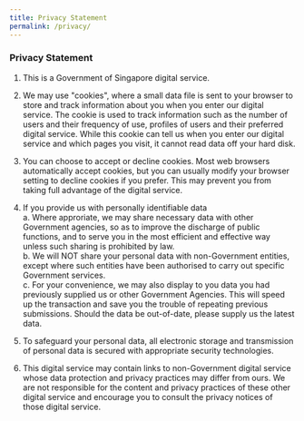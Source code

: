 ```yaml
---
title: Privacy Statement
permalink: /privacy/
---
```


### **Privacy Statement**

1. This is a Government of Singapore digital service.  

2. We may use "cookies", where a small data file is sent to your browser to store and track information about you when you enter our digital service. The cookie is used to track information such as the number of users and their frequency of use, profiles of users and their preferred digital service. While this cookie can tell us when you enter our digital service and which pages you visit, it cannot read data off your hard disk.  

3. You can choose to accept or decline cookies. Most web browsers automatically accept cookies, but you can usually modify your browser setting to decline cookies if you prefer. This may prevent you from taking full advantage of the digital service.  

4. If you provide us with personally identifiable data  
a. Where approriate, we may share necessary data with other Government agencies, so as to improve the discharge of public functions, and to serve you in the most efficient and effective way unless such sharing is prohibited by law.  
b. We will NOT share your personal data with non-Government entities, except where such entities have been authorised to carry out specific Government services.  
c. For your convenience, we may also display to you data you had previously supplied us or other Government Agencies. This will speed up the transaction and save you the trouble of repeating previous submissions. Should the data be out-of-date, please supply us the latest data.  

5. To safeguard your personal data, all electronic storage and transmission of personal data is secured with appropriate security technologies.  

6. This digital service may contain links to non-Government digital service whose data protection and privacy practices may differ from ours. We are not responsible for the content and privacy practices of these other digital service and encourage you to consult the privacy notices of those digital service.